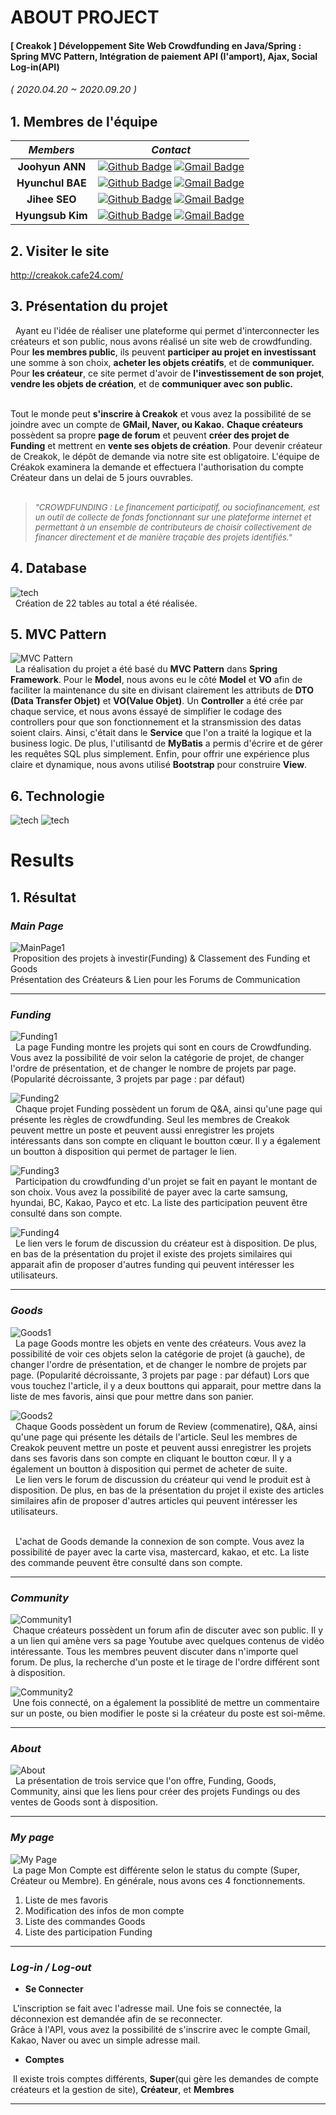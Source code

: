 # ABOUT PROJECT
#### [ Creakok ] Développement Site Web Crowdfunding en Java/Spring : Spring MVC Pattern, Intégration de paiement API (I'amport), Ajax, Social Log-in(API)
<span style="font-size:15px">*( 2020.04.20 ~ 2020.09.20 )*</span>


## 1. Membres de l'équipe

|*Members*|*Contact*|
|:---:|---|
|**Joohyun ANN**|[![Github Badge](https://img.shields.io/badge/-Github-000?style=flat-square&logo=Github&logoColor=white)](http://github.com/catwithhumanface) [![Gmail Badge](https://img.shields.io/badge/-annjh11@gmail.com-c14438?style=flat-square&logo=Gmail&logoColor=white&link=mailto:annjh11@gmail.com)](mailto:annjh11@gmail.com)|
|**Hyunchul BAE**|[![Github Badge](https://img.shields.io/badge/-Github-000?style=flat-square&logo=Github&logoColor=white)](http://github.com/daumch) [![Gmail Badge](https://img.shields.io/badge/-daumhch2@gmail.com-c14438?style=flat-square&logo=Gmail&logoColor=white&link=mailto:daumhch2@gmail.com)](mailto:daumhch2@gmail.com)|
|**Jihee SEO**|[![Github Badge](https://img.shields.io/badge/-Github-000?style=flat-square&logo=Github&logoColor=white)](https://github.com/OngSil) [![Gmail Badge](https://img.shields.io/badge/-ehdrhelr@gmail.com-c14438?style=flat-square&logo=Gmail&logoColor=white&link=mailto:ehdrhelr@gmail.com)](mailto:ehdrhelr@gmail.com)|
|**Hyungsub Kim**|[![Github Badge](https://img.shields.io/badge/-Github-000?style=flat-square&logo=Github&logoColor=white)](https://github.com/ehdrhelr) [![Gmail Badge](https://img.shields.io/badge/-ehdrhelr@gmail.com-c14438?style=flat-square&logo=Gmail&logoColor=white&link=mailto:ehdrhelr@gmail.com)](mailto:ehdrhelr@gmail.com)|

## 2. Visiter le site
http://creakok.cafe24.com/

   
## 3. Présentation du projet
&nbsp; Ayant eu l'idée de réaliser une plateforme qui permet d'interconnecter les créateurs et son public, nous avons réalisé un site web de crowdfunding.
Pour **les membres public**, ils peuvent **participer au projet en investissant** une somme à son choix, **acheter les objets créatifs**, et de **communiquer.** 
Pour **les créateur**, ce site permet d'avoir de **l'investissement de son projet**, **vendre les objets de création**, et de **communiquer avec son public.** <br><br>

Tout le monde peut **s'inscrire à Creakok** et vous avez la possibilité de se joindre avec un compte de **GMail, Naver, ou Kakao.**
**Chaque créateurs** possèdent sa propre **page de forum** et peuvent **créer des projet de Funding** et mettrent en **vente ses objets de création**.
Pour devenir créateur de Creakok, le dépôt de demande via notre site est obligatoire.
L'équipe de Créakok examinera la demande et effectuera l'authorisation du compte Créateur dans un delai de 5 jours ouvrables.<br><br>

> <span style="font-size:13px">*"CROWDFUNDING : Le financement participatif, ou sociofinancement, est un outil de collecte de fonds fonctionnant sur une plateforme 
internet et permettant à un ensemble de contributeurs de choisir collectivement de financer directement et de manière traçable des projets identifiés."*<br></span>

## 4. Database
![tech](md_imgs/db.png)
<br>
&nbsp; Création de 22 tables au total a été réalisée. 


## 5. MVC Pattern
![MVC Pattern](md_imgs/mvc.png)
<br>
&nbsp; La réalisation du projet a été basé du **MVC Pattern** dans **Spring Framework**. 
Pour le **Model**, nous avons eu le côté **Model** et **VO** afin de faciliter la maintenance du site en divisant clairement les attributs de **DTO (Data Transfer Objet)** et **VO(Value Objet)**.
Un **Controller** a été crée par chaque service, et nous avons éssayé de simplifier le codage des controllers pour que son fonctionnement et la stransmission des datas soient clairs.
Ainsi, c'était dans le **Service** que l'on a traité la logique et la business logic. De plus, l'utilisantd de **MyBatis** a permis d'écrire et de gérer les requêtes SQL plus simplement.
Enfin, pour offrir une expérience plus claire et dynamique, nous avons utilisé **Bootstrap** pour construire **View**.


## 6. Technologie 
![tech](md_imgs/tech1.png)
![tech](md_imgs/tech2.png)

# Results
## 1. Résultat
### *Main Page*
  
![MainPage1](md_imgs/main1.gif)
<br>
&nbsp;Proposition des projets à investir(Funding) & Classement des Funding et Goods<br>Présentation des Créateurs & Lien pour les Forums de Communication 

---

### *Funding*
![Funding1](md_imgs/funding1.gif)
<br>
&nbsp; La page Funding montre les projets qui sont en cours de Crowdfunding. 
Vous avez la possibilité de voir selon la catégorie de projet, de changer l'ordre de présentation, et de changer le nombre de projets par page. (Popularité décroissante, 3 projets par page : par défaut)



![Funding2](md_imgs/funding2.gif)
<br>
&nbsp; Chaque projet Funding possèdent un forum de Q&A, ainsi qu'une page qui présente les règles de crowdfunding. Seul les membres de Creakok peuvent mettre un poste et peuvent aussi enregistrer les projets intéressants 
dans son compte en cliquant le boutton cœur. Il y a également un boutton à disposition qui permet de partager le lien.


![Funding3](md_imgs/funding3.gif)
<br>
&nbsp; Participation du crowdfunding d'un projet se fait en payant le montant de son choix. Vous avez la possibilité de payer avec la carte samsung, hyundai, BC, Kakao, Payco et etc. La liste des participation peuvent être consulté dans son compte.


![Funding4](md_imgs/funding4.gif)
<br>
&nbsp; Le lien vers le forum de discussion du créateur est à disposition. De plus, en bas de la présentation du projet il existe des projets similaires qui apparait afin de proposer d'autres funding qui peuvent
intéresser les utilisateurs.

---


### *Goods*
![Goods1](md_imgs/goods1.gif)
<br>
&nbsp; La page Goods montre les objets en vente des créateurs.
Vous avez la possibilité de voir ces objets selon la catégorie de projet (à gauche), de changer l'ordre de présentation, et de changer le nombre de projets par page. (Popularité décroissante, 3 projets par page : par défaut)
Lors que vous touchez l'article, il y a deux bouttons qui apparait, pour mettre dans la liste de mes favoris, ainsi que pour mettre dans son panier.



![Goods2](md_imgs/goods2.gif)
<br>
&nbsp; Chaque Goods possèdent un forum de Review (commenatire), Q&A, ainsi qu'une page qui présente les détails de l'article. 
Seul les membres de Creakok peuvent mettre un poste et peuvent aussi enregistrer les projets dans ses favoris
dans son compte en cliquant le boutton cœur. Il y a également un boutton à disposition qui permet de acheter de suite. 
<br>
&nbsp; Le lien vers le forum de discussion du créateur qui vend le produit est à disposition. De plus, en bas de la présentation du projet il existe des articles similaires afin de proposer d'autres articles qui peuvent
intéresser les utilisateurs.

<br>
&nbsp; L'achat de Goods demande la connexion de son compte. Vous avez la possibilité de payer avec la carte visa, mastercard, kakao, 
et etc. La liste des commande peuvent être consulté dans son compte.

---



### *Community*
![Community1](md_imgs/community1.gif)
<br>
&nbsp;Chaque créateurs possèdent un forum afin de discuter avec son public. Il y a un lien qui amène vers sa page Youtube avec quelques contenus de vidéo intéressante.
Tous les membres peuvent discuter dans n'importe quel forum. De plus, la recherche d'un poste et le tirage de l'ordre différent sont à disposition.


![Community2](md_imgs/community2.gif)
<br>
&nbsp;Une fois connecté, on a également la possiblité de mettre un commentaire sur un poste, ou bien modifier le poste si la créateur du poste est soi-même.


---

### *About*

![About](md_imgs/about.gif)
<br>
&nbsp; La présentation de trois service que l'on offre, Funding, Goods, Community, ainsi que les liens pour créer des projets Fundings ou des ventes de Goods sont à disposition.

---

### *My page*
![My Page](md_imgs/mypage.gif)
<br>
&nbsp;La page Mon Compte est différente selon le status du compte (Super, Créateur ou Membre). En générale, nous avons ces 4 fonctionnements.<br>
  1. Liste de mes favoris
  2. Modification des infos de mon compte
  3. Liste des commandes Goods
  4. Liste des participation Funding
  
---

### *Log-in / Log-out*


 - **Se Connecter**
 

 &nbsp;L'inscription se fait avec l'adresse mail. Une fois se connectée, la déconnexion est demandée afin de se reconnecter.<br>Grâce à l'API, vous avez la possibilité de s'inscrire avec le compte Gmail, Kakao, Naver ou avec un simple adresse mail.<br>
 
 - **Comptes**
 
  &nbsp;Il existe trois comptes différents, **Super**(qui gère les demandes de compte créateurs et la gestion de site), **Créateur**, et **Membres**
  
---
